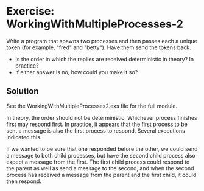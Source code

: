 # Exercise: WorkingWithMultipleProcesses-2
Write a program that spawns two processes and then passes each a unique token
(for example, "fred" and "betty").
Have them send the tokens back.

* Is the order in which the replies are received deterministic in theory? In practice?
* If either answer is no, how could you make it so?

## Solution

See the WorkingWithMultipleProcesses2.exs file for the full module.

In theory, the order should not be deterministic.
Whichever process finishes first may respond first.
In practice, it appears that the first process to be sent a message
is also the first process to respond. Several executions indicated this.

If we wanted to be sure that one responded before the other,
we could send a message to both child processes, but have
the second child process also expect a message from the first.
The first child process could respond to the parent as well as send a message
to the second, and when the second process has received a message
from the parent and the first child, it could then respond.